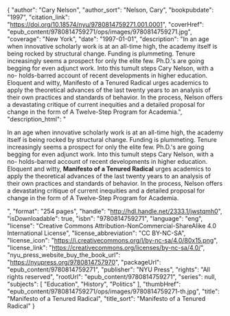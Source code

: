 {
  "author": "Cary Nelson",
  "author_sort": "Nelson, Cary",
  "bookpubdate": "1997",
  "citation_link": "https://doi.org/10.18574/nyu/9780814759271.001.0001",
  "coverHref": "epub_content/9780814759271/ops/images/9780814759271.jpg",
  "coverage": "New York",
  "date": "1997-01-01",
  "description": "In an age when innovative scholarly work is at an all-time high, the academy itself is being rocked by structural change. Funding is plummeting. Tenure increasingly seems a prospect for only the elite few. Ph.D.'s are going begging for even adjunct work. Into this tumult steps Cary Nelson, with a no- holds-barred account of recent developments in higher education. Eloquent and witty, Manifesto of a Tenured Radical urges academics to apply the theoretical advances of the last twenty years to an analysis of their own practices and standards of behavior. In the process, Nelson offers a devastating critique of current inequities and a detailed proposal for change in the form of A Twelve-Step Program for Academia.",
  "description_html": "<p>In an age when innovative scholarly work is at an all-time high, the academy itself is being rocked by structural change. Funding is plummeting. Tenure increasingly seems a prospect for only the elite few. Ph.D.'s are going begging for even adjunct work. Into this tumult steps Cary Nelson, with a no- holds-barred account of recent developments in higher education.<br> Eloquent and witty, <b>Manifesto of a Tenured Radical</b> urges academics to apply the theoretical advances of the last twenty years to an analysis of their own practices and standards of behavior. In the process, Nelson offers a devastating critique of current inequities and a detailed proposal for change in the form of A Twelve-Step Program for Academia.</p>",
  "format": "254 pages",
  "handle": "http://hdl.handle.net/2333.1/jwstqmh0",
  "isDownloadable": true,
  "isbn": "9780814759271",
  "language": "eng",
  "license": "Creative Commons Attribution-NonCommercial-ShareAlike 4.0 International License",
  "license_abbreviation": "CC BY-NC-SA",
  "license_icon": "https://i.creativecommons.org/l/by-nc-sa/4.0/80x15.png",
  "license_link": "https://creativecommons.org/licenses/by-nc-sa/4.0/",
  "nyu_press_website_buy_the_book_url": "https://nyupress.org/9780814757970",
  "packageUrl": "epub_content/9780814759271",
  "publisher": "NYU Press",
  "rights": "All rights reserved",
  "rootUrl": "epub_content/9780814759271",
  "series": null,
  "subjects": [
    "Education",
    "History",
    "Politics"
  ],
  "thumbHref": "epub_content/9780814759271/ops/images/9780814759271-th.jpg",
  "title": "Manifesto of a Tenured Radical",
  "title_sort": "Manifesto of a Tenured Radical"
}
